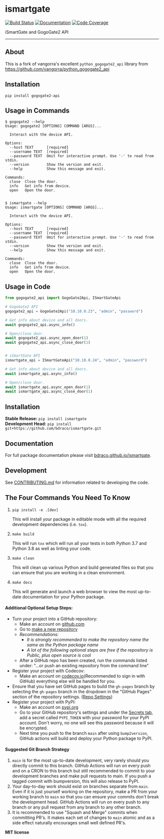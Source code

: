 # ismartgate

[![Build Status](https://github.com/bdraco/ismartgate/workflows/Build%20Main/badge.svg)](https://github.com/bdraco/ismartgate/actions)
[![Documentation](https://github.com/bdraco/ismartgate/workflows/Documentation/badge.svg)](https://bdraco.github.io/ismartgate/)
[![Code Coverage](https://codecov.io/gh/bdraco/ismartgate/branch/main/graph/badge.svg)](https://codecov.io/gh/bdraco/ismartgate)

iSmartGate and GogoGate2 API

---

## About

This is a fork of vangorra's excellent `python_gogogate2_api` library from https://github.com/vangorra/python_gogogate2_api

## Installation

    pip install gogogate2-api

## Usage in Commands
```shell script
$ gogogate2 --help
Usage: gogogate2 [OPTIONS] COMMAND [ARGS]...

  Interact with the device API.

Options:
  --host TEXT      [required]
  --username TEXT  [required]
  --password TEXT  Omit for interactive prompt. Use '-' to read from stdin.
  --version        Show the version and exit.
  --help           Show this message and exit.

Commands:
  close  Close the door.
  info   Get info from device.
  open   Open the door.


$ ismartgate --help
Usage: ismartgate [OPTIONS] COMMAND [ARGS]...

  Interact with the device API.

Options:
  --host TEXT      [required]
  --username TEXT  [required]
  --password TEXT  Omit for interactive prompt. Use '-' to read from stdin.
  --version        Show the version and exit.
  --help           Show this message and exit.

Commands:
  close  Close the door.
  info   Get info from device.
  open   Open the door.
```

## Usage in Code
```python
from gogogate2_api import GogoGate2Api, ISmartGateApi

# GogoGate2 API
gogogate2_api = GogoGate2Api("10.10.0.23", "admin", "password")

# Get info about device and all doors.
await gogogate2_api.async_info()

# Open/close door.
await gogogate2_api.async_open_door(1)
await gogogate2_api.async_close_door(1)


# iSmartGate API
ismartgate_api = ISmartGateApi("10.10.0.24", "admin", "password")

# Get info about device and all doors.
await ismartgate_api.async_info()

# Open/close door.
await ismartgate_api.async_open_door(1)
await ismartgate_api.async_close_door(1)
```

## Installation

**Stable Release:** `pip install ismartgate`<br>
**Development Head:** `pip install git+https://github.com/bdraco/ismartgate.git`

## Documentation

For full package documentation please visit [bdraco.github.io/ismartgate](https://bdraco.github.io/ismartgate).

## Development

See [CONTRIBUTING.md](CONTRIBUTING.md) for information related to developing the code.

## The Four Commands You Need To Know

1. `pip install -e .[dev]`

    This will install your package in editable mode with all the required development
    dependencies (i.e. `tox`).

2. `make build`

    This will run `tox` which will run all your tests in both Python 3.7
    and Python 3.8 as well as linting your code.

3. `make clean`

    This will clean up various Python and build generated files so that you can ensure
    that you are working in a clean environment.

4. `make docs`

    This will generate and launch a web browser to view the most up-to-date
    documentation for your Python package.

#### Additional Optional Setup Steps:

-   Turn your project into a GitHub repository:
    -   Make an account on [github.com](https://github.com)
    -   Go to [make a new repository](https://github.com/new)
    -   _Recommendations:_
        -   _It is strongly recommended to make the repository name the same as the Python
            package name_
        -   _A lot of the following optional steps are *free* if the repository is Public,
            plus open source is cool_
    -   After a GitHub repo has been created, run the commands listed under:
        "...or push an existing repository from the command line"
-   Register your project with Codecov:
    -   Make an account on [codecov.io](https://codecov.io)(Recommended to sign in with GitHub)
        everything else will be handled for you.
-   Ensure that you have set GitHub pages to build the `gh-pages` branch by selecting the
    `gh-pages` branch in the dropdown in the "GitHub Pages" section of the repository settings.
    ([Repo Settings](https://github.com/bdraco/ismartgate/settings))
-   Register your project with PyPI:
    -   Make an account on [pypi.org](https://pypi.org)
    -   Go to your GitHub repository's settings and under the
        [Secrets tab](https://github.com/bdraco/ismartgate/settings/secrets/actions),
        add a secret called `PYPI_TOKEN` with your password for your PyPI account.
        Don't worry, no one will see this password because it will be encrypted.
    -   Next time you push to the branch `main` after using `bump2version`, GitHub
        actions will build and deploy your Python package to PyPI.

#### Suggested Git Branch Strategy

1. `main` is for the most up-to-date development, very rarely should you directly
   commit to this branch. GitHub Actions will run on every push and on a CRON to this
   branch but still recommended to commit to your development branches and make pull
   requests to main. If you push a tagged commit with bumpversion, this will also release to PyPI.
2. Your day-to-day work should exist on branches separate from `main`. Even if it is
   just yourself working on the repository, make a PR from your working branch to `main`
   so that you can ensure your commits don't break the development head. GitHub Actions
   will run on every push to any branch or any pull request from any branch to any other
   branch.
3. It is recommended to use "Squash and Merge" commits when committing PR's. It makes
   each set of changes to `main` atomic and as a side effect naturally encourages small
   well defined PR's.


**MIT license**

